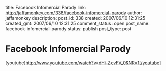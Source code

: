 title: Facebook Infomercial Parody
link: http://jaffamonkey.com/338/facebook-infomercial-parody
author: jaffamonkey
description: 
post_id: 338
created: 2007/06/10 12:31:25
created_gmt: 2007/06/10 12:31:25
comment_status: open
post_name: facebook-infomercial-parody
status: publish
post_type: post

# Facebook Infomercial Parody

[youtube]http://www.youtube.com/watch?v=dHi-ZcvFV_0&NR=1[/youtube]